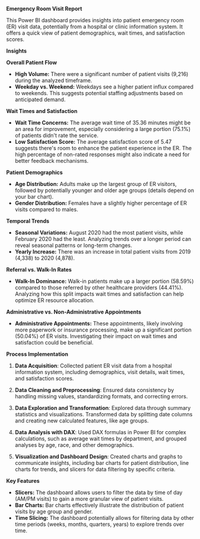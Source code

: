 **Emergency Room Visit Report**

This Power BI dashboard provides insights into patient emergency room (ER) visit data, potentially from a hospital or clinic information system. It offers a quick view of patient demographics, wait times, and satisfaction scores.

**Insights**

**Overall Patient Flow**

* **High Volume:** There were a significant number of patient visits (9,216) during the analyzed timeframe. 
* **Weekday vs. Weekend:** Weekdays see a higher patient influx compared to weekends. This suggests potential staffing adjustments based on anticipated demand.

**Wait Times and Satisfaction**

* **Wait Time Concerns:** The average wait time of 35.36 minutes might be an area for improvement, especially considering a large portion (75.1%) of patients didn't rate the service. 
* **Low Satisfaction Score:** The average satisfaction score of 5.47 suggests there's room to enhance the patient experience in the ER. The high percentage of non-rated responses might also indicate a need for better feedback mechanisms.

**Patient Demographics**

* **Age Distribution:** Adults make up the largest group of ER visitors, followed by potentially younger and older age groups (details depend on your bar chart). 
* **Gender Distribution:** Females have a slightly higher percentage of ER visits compared to males.

**Temporal Trends**

* **Seasonal Variations:** August 2020 had the most patient visits, while February 2020 had the least. Analyzing trends over a longer period can reveal seasonal patterns or long-term changes.
* **Yearly Increase:** There was an increase in total patient visits from 2019 (4,338) to 2020 (4,878).

**Referral vs. Walk-In Rates**

* **Walk-In Dominance:** Walk-in patients make up a larger portion (58.59%) compared to those referred by other healthcare providers (44.41%). Analyzing how this split impacts wait times and satisfaction can help optimize ER resource allocation.

**Administrative vs. Non-Administrative Appointments**

* **Administrative Appointments:** These appointments, likely involving more paperwork or insurance processing, make up a significant portion (50.04%) of ER visits. Investigating their impact on wait times and satisfaction could be beneficial. 

**Process Implementation**

1. **Data Acquisition**: Collected patient ER visit data from a hospital information system, including demographics, visit details, wait times, and satisfaction scores.

2. **Data Cleaning and Preprocessing**: Ensured data consistency by handling missing values, standardizing formats, and correcting errors.

3. **Data Exploration and Transformation**: Explored data through summary statistics and visualizations. Transformed data by splitting date columns and creating new calculated features, like age groups.

4. **Data Analysis with DAX**: Used DAX formulas in Power BI for complex calculations, such as average wait times by department, and grouped analyses by age, race, and other demographics.

5. **Visualization and Dashboard Design**: Created charts and graphs to communicate insights, including bar charts for patient distribution, line charts for trends, and slicers for data filtering by specific criteria.

**Key Features**

* **Slicers:** The dashboard allows users to filter the data by time of day (AM/PM visits) to gain a more granular view of patient visits.
* **Bar Charts:** Bar charts effectively illustrate the distribution of patient visits by age group and gender.
* **Time Slicing:** The dashboard potentially allows for filtering data by other time periods (weeks, months, quarters, years) to explore trends over time.

